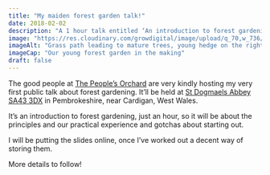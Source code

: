 ```yaml
---
title: "My maiden forest garden talk!"
date: 2018-02-02
description: "A 1 hour talk entitled ‘An introduction to forest gardening’, St Dogmaels Abbey, 7.30PM Friday 23rd February 2018, hosted by The People’s Orchard"
image: "https://res.cloudinary.com/growdigital/image/upload/q_70,w_736/v1543954270/ron-bum-25739902778.jpg"
imageAlt: "Grass path leading to mature trees, young hedge on the right, sheet mulch on the left"
imageCap: "Our young forest garden in the making"
draft: false
---
```


The good people at [The People’s Orchard](https://www.facebook.com/peoplesorchardstdogs/) are very kindly hosting my very first public talk about forest gardening. It’ll be held at [St Dogmaels Abbey](http://www.stdogmaelsabbey.org.uk/contact.php) [SA43 3DX](https://binged.it/2DW5Hb0) in Pembrokeshire, near Cardigan, West Wales.

It’s an introduction to forest gardening, just an hour, so it will be about the principles and our practical experience and gotchas about starting out.

I will be putting the slides online, once I’ve worked out a decent way of storing them.

More details to follow!

